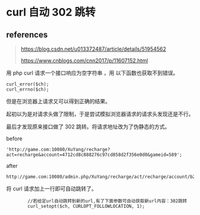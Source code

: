 # curl 自动 302 跳转

## references

> https://blog.csdn.net/u013372487/article/details/51954562
>
> https://www.cnblogs.com/cnn2017/p/11607152.html

用 php curl 请求一个接口响应为空字符串 ，用 以下函数也获取不到错误。

```
curl_error($ch);
curl_errno($ch);
```

但是在浏览器上请求又可以得到正确的结果。

起初以为是对请求头做了限制，于是尝试模拟浏览器请求的请求头发现还是不行。

最后才发现原来接口做了 302 跳转。将请求地址改为了伪静态的方式。

before

```
'http://game.com:10080/XuYang/recharge?act=recharge&account=4712cd8c888276c97cd858d2f356e0d0&gameid=589';
```

after

```
http://game.com:10080/admin.php/XuYang/recharge/act/recharge/account/b221e1f13599ff34aaea8dd8222c30bd/gameid/589
```

 将 curl 请求加上一行即可自动跳转了。

```
        //若给定url自动跳转到新的url,有了下面参数可自动获取新url内容：302跳转
        curl_setopt($ch, CURLOPT_FOLLOWLOCATION, 1);
```

